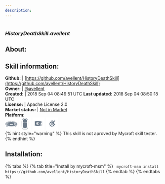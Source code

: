 ```yaml
---    
description:   
---    
```

#   
### _HistoryDeathSkill.avellent_  
## About:  


## Skill information:  
**Github:** | [https://github.com/avellent/HistoryDeathSkill](https://github.com/avellent/HistoryDeathSkill)  
**Owner:** | [@avellent](https://github.com/avellent)  
**Created:** | 2018 Sep 04 08:49:51 UTC  **Last updated:** 2018 Sep 04 08:50:18 UTC  
**License:** | Apache License 2.0  
**Market status:** | [Not in Market](https://market.mycroft.ai/skill/)  
**Platform:**  
 ![](../.gitbook/assets/mark-1-icon.png)  ![](../.gitbook/assets/mark-2-icon.png)  ![](../.gitbook/assets/picroft-icon.png)  ![](../.gitbook/assets/kde.png)   
{% hint style="warning" %}
This skill is not aproved by Mycroft skill tester.
{% endhint %}
    
## Installation:  
{% tabs %}
{% tab title="Install by mycroft-msm" %}
``` mycroft-msm install https://github.com/avellent/HistoryDeathSkill```
{% endtab %}
  {% endtabs %}
  